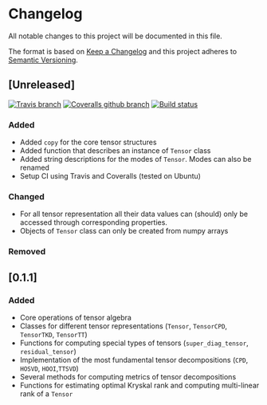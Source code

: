 # Changelog
All notable changes to this project will be documented in this file.

The format is based on [Keep a Changelog](http://keepachangelog.com/en/1.0.0/)
and this project adheres to [Semantic Versioning](http://semver.org/spec/v2.0.0.html).

## [Unreleased]
[![Travis branch](https://img.shields.io/travis/hottbox/hottbox/develop.svg)](https://img.shields.io/travis/hottbox/hottbox/develop.svg)
[![Coveralls github branch](https://img.shields.io/coveralls/github/hottbox/hottbox/develop.svg)](https://img.shields.io/coveralls/github/hottbox/hottbox/develop.svg)
[![Build status](https://ci.appveyor.com/api/projects/status/2ct6ku31v351s3d3/branch/develop?svg=true)](https://ci.appveyor.com/project/IlyaKisil/hottbox-6jq6a/branch/develop)


### Added

- Added `copy` for the core tensor structures
- Added function that describes an instance of `Tensor` class
- Added string descriptions for the modes of `Tensor`. Modes can also
be renamed
- Setup CI using Travis and Coveralls (tested on Ubuntu)



### Changed

- For all tensor representation all their data values can (should) only be accessed through corresponding properties.
- Objects of `Tensor` class can only be created from numpy arrays


### Removed



## [0.1.1]

### Added

- Core operations of tensor algebra
- Classes for different tensor representations (`Tensor`, `TensorCPD`, `TensorTKD`, `TensorTT`)
- Functions for computing special types of tensors (`super_diag_tensor`, `residual_tensor`)
- Implementation of the most fundamental tensor decompositions (`CPD`, `HOSVD`, `HOOI`,`TTSVD`)
- Several methods for computing metrics of tensor decompositions
- Functions for estimating optimal Kryskal rank and computing multi-linear rank of a `Tensor`
